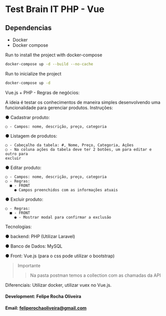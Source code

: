 # Test Brain IT PHP - Vue

## Dependencias
 - Docker
 - Docker compose

Run to install the project with docker-compose

```sh
docker-compose up -d --build --no-cache
```

Run to inicialize the project

```sh
docker-compose up -d
```

Vue.js + PHP - Regras de negócios:

A ideia é testar os conhecimentos de maneira simples desenvolvendo uma funcionalidade para gerenciar produtos.
Instruções:

  ● Cadastrar produto:

    ○ - Campos: nome, descrição, preço, categoria

  ● Listagem de produtos:

    ○ - Cabeçalho da tabela: #, Nome, Preço, Categoria, Ações
    ○ - Na coluna ações da tabela deve ter 2 botões, um para editar e outro para
    excluir

  ● Editar produto:

    ○ - Campos: nome, descrição, preço, categoria
    ○ - Regras:
      ■ - FRONT
        ● Campos preenchidos com as informações atuais
  
  ● Excluir produto: 

    ○ - Regras:
      ■ - FRONT
        ● - Mostrar modal para confirmar a exclusão

Tecnologias:

● backend: PHP (Utilizar Laravel)

● Banco de Dados: MySQL

● Front: Vue.js (para o css pode utilizar o bootstrap)

> Importante
>> Na pasta postman temos a collection com as chamadas da API


Diferenciais:
Utilizar docker, utilizar vuex no Vue.js.


#### Development: Felipe Rocha Oliveira
#### Email: feliperochaoliveira@gmail.com